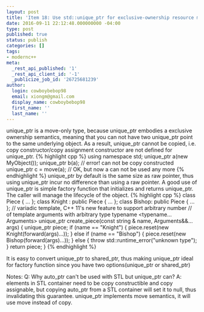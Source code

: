 ```yaml
---
layout: post
title: 'Item 18: Use std::unique_ptr for exclusive-ownership resource management'
date: 2016-09-11 22:12:48.000000000 -04:00
type: post
published: true
status: publish
categories: []
tags:
- modernc++
meta:
  _rest_api_published: '1'
  _rest_api_client_id: '-1'
  _publicize_job_id: '26725681239'
author:
  login: cowboybebop98
  email: xiongm@gmail.com
  display_name: cowboybebop98
  first_name: ''
  last_name: ''
---
```

unique_ptr is a move-only type, because unique_ptr embodies a exclusive ownership semantics, meaning that you can not have two unique_ptr point to the same underlying object. As a result, unique_ptr cannot be copied, i.e. copy constructor/copy assignment constructor are not defined for unique_ptr.
{% highlight cpp %}
using namespace std;
unique_ptr a(new MyObject());
unique_ptr b(a); // error! can not be copy constructed
unique_ptr c = move(a); // OK, but now a can not be used any more
{% endhighlight %}
unique_ptr by default is the same size as raw pointer, thus using unique_ptr incur no difference than using a raw pointer.
A good use of unique_ptr is simple factory function that initializes and returns unique_ptr. The caller will manage the lifecycle of the object.
{% highlight cpp %}
class Piece {
 ...
};
class Knight : public Piece {
 ...
};
class Bishop: public Piece {
 ...
};
// variadic template, C++ 11's new feature to support arbitrary number
// of template arguments with arbitrary type
typename <typename... Arguments>
unique_ptr<Piece>
create_piece(const string & name, Arguments&&... args)
{
    unique_ptr<Piece> piece;
    if (name == "Knight")
    {
       piece.reset(new Knight(forward<Arguments>(args)...));
    } else if (name == "Bishop")
    {
       piece.reset(new Bishop(forward<Arguments>(args)...));
    } else
    {
       throw std::runtime_error("unknown type");
    }
    return piece;
}
{% endhighlight %}

It is easy to convert unique_ptr to shared_ptr, thus making unique_ptr ideal for factory function since you have two options(unique_ptr or shared_ptr)

Notes:
Q: Why auto_ptr can't be used with STL but unique_ptr can?
A: elements in STL container need to be copy constructible and copy assignable, but copying auto_ptr from a STL container will set it to null, thus invalidating this guarantee. unique_ptr implements move semantics, it will use move instead of copy.
&nbsp;
